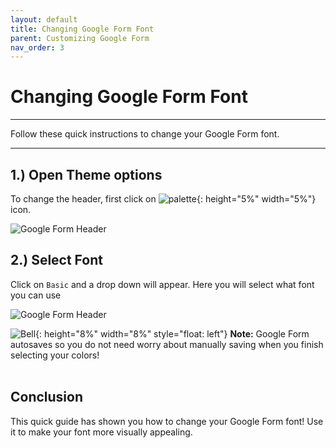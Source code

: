```yaml
---
layout: default
title: Changing Google Form Font
parent: Customizing Google Form
nav_order: 3
---
```


# Changing Google Form Font
---

Follow these quick instructions to change your Google Form font. 

---

## 1.) Open Theme options

To change the header, first click on ![palette](https://github.com/kevtrng/Google-Forms-Guide/blob/gh-pages/docs/images/icons/paint-palette.png?raw=true){: height="5%" width="5%"} icon.

   ![Google Form Header](https://github.com/kevtrng/Google-Forms-Guide/blob/gh-pages/docs/images/customizingForm/1_changing_header.png?raw=true)

## 2.) Select Font

Click on `Basic` and a drop down will appear. Here you will select what font you can use

   ![Google Form Header](https://github.com/kevtrng/Google-Forms-Guide/blob/gh-pages/docs/images/customizingForm/2_Font.png?raw=true)

![Bell](https://github.com/kevtrng/Google-Forms-Guide/blob/gh-pages/docs/images/icons/bell.png?raw=true){: height="8%" width="8%" style="float: left"}
**Note:** Google Form autosaves so you do not need worry about manually saving when you finish selecting your colors!
<br>
<br>

## Conclusion

This quick guide has shown you how to change your Google Form font! Use it to make your font more visually appealing.